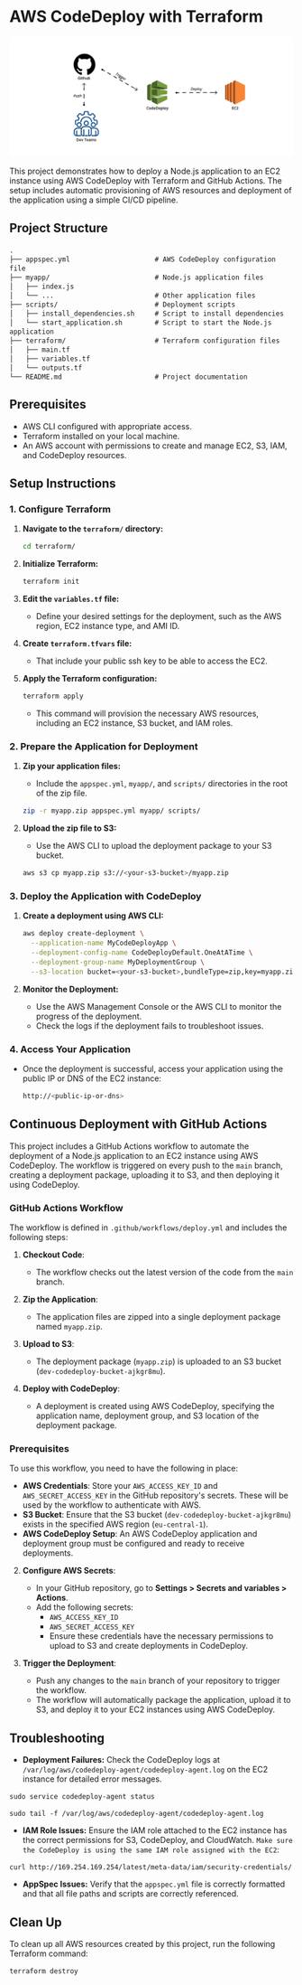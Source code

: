 # AWS CodeDeploy with Terraform

<img src=cover.png>

This project demonstrates how to deploy a Node.js application to an EC2 instance using AWS CodeDeploy with Terraform and GitHub Actions. The setup includes automatic provisioning of AWS resources and deployment of the application using a simple CI/CD pipeline.

## Project Structure

```
.
├── appspec.yml                     # AWS CodeDeploy configuration file
├── myapp/                          # Node.js application files
│   ├── index.js
│   └── ...                         # Other application files
├── scripts/                        # Deployment scripts
│   ├── install_dependencies.sh     # Script to install dependencies
│   └── start_application.sh        # Script to start the Node.js application
├── terraform/                      # Terraform configuration files
│   ├── main.tf
│   ├── variables.tf
│   └── outputs.tf
└── README.md                       # Project documentation
```

## Prerequisites

- AWS CLI configured with appropriate access.
- Terraform installed on your local machine.
- An AWS account with permissions to create and manage EC2, S3, IAM, and CodeDeploy resources.

## Setup Instructions

### 1. Configure Terraform

1. **Navigate to the `terraform/` directory:**

   ```bash
   cd terraform/
   ```

2. **Initialize Terraform:**

   ```bash
   terraform init
   ```

3. **Edit the `variables.tf` file:**

   - Define your desired settings for the deployment, such as the AWS region, EC2 instance type, and AMI ID.

4. **Create `terraform.tfvars` file:**

   - That include your public ssh key to be able to access the EC2.

5. **Apply the Terraform configuration:**
   ```bash
   terraform apply
   ```
   - This command will provision the necessary AWS resources, including an EC2 instance, S3 bucket, and IAM roles.

### 2. Prepare the Application for Deployment

1. **Zip your application files:**

   - Include the `appspec.yml`, `myapp/`, and `scripts/` directories in the root of the zip file.

   ```bash
   zip -r myapp.zip appspec.yml myapp/ scripts/
   ```

2. **Upload the zip file to S3:**
   - Use the AWS CLI to upload the deployment package to your S3 bucket.
   ```bash
   aws s3 cp myapp.zip s3://<your-s3-bucket>/myapp.zip
   ```

### 3. Deploy the Application with CodeDeploy

1. **Create a deployment using AWS CLI:**

   ```bash
   aws deploy create-deployment \
     --application-name MyCodeDeployApp \
     --deployment-config-name CodeDeployDefault.OneAtATime \
     --deployment-group-name MyDeploymentGroup \
     --s3-location bucket=<your-s3-bucket>,bundleType=zip,key=myapp.zip
   ```

2. **Monitor the Deployment:**
   - Use the AWS Management Console or the AWS CLI to monitor the progress of the deployment.
   - Check the logs if the deployment fails to troubleshoot issues.

### 4. Access Your Application

- Once the deployment is successful, access your application using the public IP or DNS of the EC2 instance:
  ```bash
  http://<public-ip-or-dns>
  ```

## Continuous Deployment with GitHub Actions

This project includes a GitHub Actions workflow to automate the deployment of a Node.js application to an EC2 instance using AWS CodeDeploy. The workflow is triggered on every push to the `main` branch, creating a deployment package, uploading it to S3, and then deploying it using CodeDeploy.

### GitHub Actions Workflow

The workflow is defined in `.github/workflows/deploy.yml` and includes the following steps:

1. **Checkout Code**:

   - The workflow checks out the latest version of the code from the `main` branch.

2. **Zip the Application**:

   - The application files are zipped into a single deployment package named `myapp.zip`.

3. **Upload to S3**:

   - The deployment package (`myapp.zip`) is uploaded to an S3 bucket (`dev-codedeploy-bucket-ajkgr8mu`).

4. **Deploy with CodeDeploy**:
   - A deployment is created using AWS CodeDeploy, specifying the application name, deployment group, and S3 location of the deployment package.

### Prerequisites

To use this workflow, you need to have the following in place:

- **AWS Credentials**: Store your `AWS_ACCESS_KEY_ID` and `AWS_SECRET_ACCESS_KEY` in the GitHub repository's secrets. These will be used by the workflow to authenticate with AWS.
- **S3 Bucket**: Ensure that the S3 bucket (`dev-codedeploy-bucket-ajkgr8mu`) exists in the specified AWS region (`eu-central-1`).
- **AWS CodeDeploy Setup**: An AWS CodeDeploy application and deployment group must be configured and ready to receive deployments.

2. **Configure AWS Secrets**:

   - In your GitHub repository, go to **Settings > Secrets and variables > Actions**.
   - Add the following secrets:
     - `AWS_ACCESS_KEY_ID`
     - `AWS_SECRET_ACCESS_KEY`
     - Ensure these credentials have the necessary permissions to upload to S3 and create deployments in CodeDeploy.

3. **Trigger the Deployment**:
   - Push any changes to the `main` branch of your repository to trigger the workflow.
   - The workflow will automatically package the application, upload it to S3, and deploy it to your EC2 instances using AWS CodeDeploy.

## Troubleshooting

- **Deployment Failures:** Check the CodeDeploy logs at `/var/log/aws/codedeploy-agent/codedeploy-agent.log` on the EC2 instance for detailed error messages.

```
sudo service codedeploy-agent status
```

```
sudo tail -f /var/log/aws/codedeploy-agent/codedeploy-agent.log
```

- **IAM Role Issues:** Ensure the IAM role attached to the EC2 instance has the correct permissions for S3, CodeDeploy, and CloudWatch.
  `Make sure the CodeDeploy is using the same IAM role assigned with the EC2`:

```
curl http://169.254.169.254/latest/meta-data/iam/security-credentials/
```

- **AppSpec Issues:** Verify that the `appspec.yml` file is correctly formatted and that all file paths and scripts are correctly referenced.

## Clean Up

To clean up all AWS resources created by this project, run the following Terraform command:

```bash
terraform destroy
```
